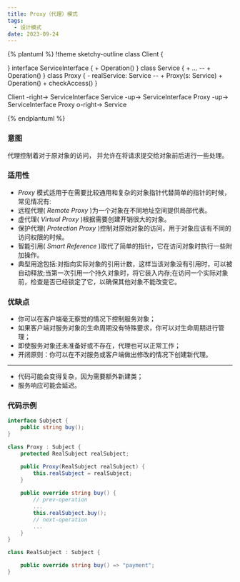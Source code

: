 ```yaml
---
title: Proxy（代理）模式
tags: 
  - 设计模式
date: 2023-09-24
---
```


{% plantuml %}
!theme sketchy-outline
class Client {

}
interface ServiceInterface {
	+ Operation()
}
class Service {
	+ ...
	--
	+ Operation()
}
class Proxy {
	- realService: Service
	--
	+ Proxy(s: Service)
	+ Operation()
	+ checkAccess()
}

Client -right-> ServiceInterface
Service -up-> ServiceInterface
Proxy -up-> ServiceInterface
Proxy o-right-> Service

{% endplantuml %}

### 意图
代理控制着对于原对象的访问， 并允许在将请求提交给对象前后进行一些处理。

### 适用性
* *Proxy* 模式适用于在需要比较通用和复杂的对象指针代替简单的指针的时候，常见情况有:
* 远程代理( *Remote Proxy* )为一个对象在不同地址空间提供局部代表。
* 虚代理( *Virtual Proxy* )根据需要创建开销很大的对象。
* 保护代理( *Protection Proxy* )控制对原始对象的访问，用于对象应该有不同的访问权限的时候。
* 智能引用( *Smart Reference* )取代了简单的指针，它在访问对象时执行一些附加操作。
* 典型用途包括:对指向实际对象的引用计数，这样当该对象没有引用时，可以被自动释放;当第一次引用一个持久对象时，将它装入内存;在访问一个实际对象前，检查是否已经锁定了它，以确保其他对象不能改变它。

### 优缺点
* 你可以在客户端毫无察觉的情况下控制服务对象；
* 如果客户端对服务对象的生命周期没有特殊要求，你可以对生命周期进行管理；
* 即使服务对象还未准备好或不存在，代理也可以正常工作；
* 开闭原则：你可以在不对服务或客户端做出修改的情况下创建新代理。

---

* 代码可能会变得复杂，因为需要额外新建类；
* 服务响应可能会延迟。

### 代码示例
```c#
interface Subject {
	public string buy();
}

class Proxy : Subject {
	protected RealSubject realSubject;

	public Proxy(RealSubject realSubject) {
		this.realSubject = realSubject;
	}
	
	public override string buy() {
		// prev-operation
		...
		this.realSubject.buy();
		// next-operation
		...
	}
}

class RealSubject : Subject {

	public override string buy() => "payment";
}

```

